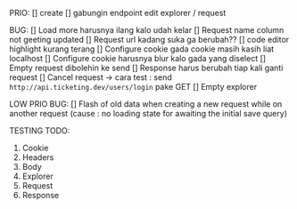 PRIO:
[] create
[] gabungin endpoint edit explorer / request

BUG:
[] Load more harusnya ilang kalo udah kelar
[] Request name column not geeting updated
[] Request url kadang suka ga berubah?? <INI GBS DI REPRODUCE>
[] code editor highlight kurang terang
[] Configure cookie gada cookie masih kasih liat localhost
[] Configure cookie harusnya blur kalo gada yang diselect
[] Empty request dibolehin ke send
[] Response harus berubah tiap kali ganti request
[] Cancel request -> cara test : send `http://api.ticketing.dev/users/login` pake GET
[] Empty explorer

LOW PRIO BUG:
[] Flash of old data when creating a new request while on another request (cause : no loading state for awaiting the initial save query)


TESTING TODO:
1. Cookie
2. Headers
3. Body
4. Explorer
5. Request
6. Response
